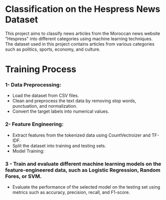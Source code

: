 # Classification on the Hespress News Dataset
This project aims to classify news articles from the Moroccan news website "Hespress" into different categories using machine learning techniques. The dataset used in this project contains articles from various categories such as politics, sports, economy, and culture.

# Training Process
### 1- Data Preprocessing:
* Load the dataset from CSV files.
* Clean and preprocess the text data by removing stop words, punctuation, and normalization.
* Convert the target labels into numerical values.
  
### 2- Feature Engineering:

* Extract features from the tokenized data using CountVectroizer and TF-IDF.
* Split the dataset into training and testing sets.
* Model Training:

### 3 - Train and evaluate different machine learning models on the feature-engineered data, such as Logistic Regression, Random Fores, or SVM.
* Evaluate the performance of the selected model on the testing set using metrics such as accuracy, precision, recall, and F1-score.
